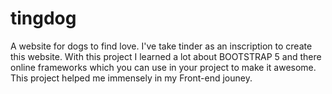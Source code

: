 # tingdog
A website for dogs to find love.
I've take tinder as an inscription to create this website.
With this project I learned a lot about BOOTSTRAP 5 and there online frameworks which you can use in your project to make it awesome.
This project helped me immensely in my Front-end jouney.
